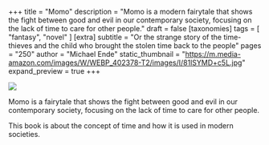 +++
title = "Momo"
description = "Momo is a modern fairytale that shows the fight between good and evil in our contemporary society, focusing on the lack of time to care for other people."
draft = false
[taxonomies]
tags = [ "fantasy", "novel" ]
[extra]
subtitle = "Or the strange story of the time-thieves and the child who brought the stolen time back to the people"
pages = "250"
author = "Michael Ende"
static_thumbnail = "https://m.media-amazon.com/images/W/WEBP_402378-T2/images/I/81lSYMD+c5L.jpg"
expand_preview = true
+++

<img border="0" src="https://m.media-amazon.com/images/W/WEBP_402378-T2/images/I/81lSYMD+c5L.jpg" >

Momo is a fairytale that shows the fight between good and evil in our contemporary society, focusing on the lack
of time to care for other people.

<!-- more -->

This book is about the concept of time and how it is used in modern societies. 
